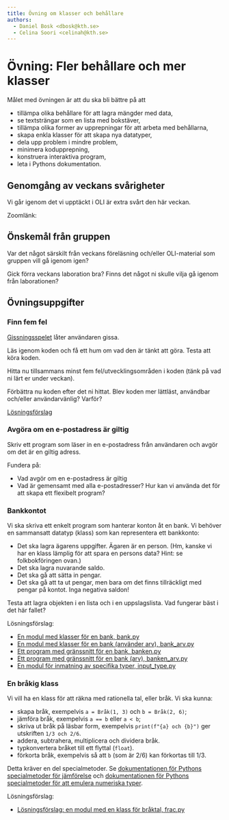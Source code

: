 ```yaml
---
title: Övning om klasser och behållare
authors:
  - Daniel Bosk <dbosk@kth.se>
  - Celina Soori <celinah@kth.se>
---
```

# Övning: Fler behållare och mer klasser

Målet med övningen är att du ska bli bättre på att

  - tillämpa olika behållare för att lagra mängder med data,
  - se textsträngar som en lista med bokstäver,
  - tillämpa olika former av upprepningar för att arbeta med behållarna,
  - skapa enkla klasser för att skapa nya datatyper,
  - dela upp problem i mindre problem,
  - minimera kodupprepning,
  - konstruera interaktiva program,
  - leta i Pythons dokumentation.

## Genomgång av veckans svårigheter

Vi går igenom det vi upptäckt i OLI är extra svårt den här veckan.

Zoomlänk: 

## Önskemål från gruppen

Var det något särskilt från veckans föreläsning och/eller OLI-material som gruppen vill gå igenom igen?

Gick förra veckans laboration bra? Finns det något ni skulle vilja gå igenom från laborationen?

## Övningsuppgifter

### Finn fem fel

[Gissningsspelet](https://github.com/dbosk/intropy/blob/master/modules/containers/tutorial/guess.py) låter användaren gissa.

Läs igenom koden och få ett hum om vad den är tänkt att göra. Testa att köra koden.

Hitta nu tillsammans minst fem fel/utvecklingsområden i koden (tänk på vad ni lärt er under veckan).

Förbättra nu koden efter det ni hittat. Blev koden mer lättläst, användbar och/eller användarvänlig? Varför?

[Lösningsförslag](https://github.com/dbosk/intropy/blob/master/modules/containers/tutorial/guess-good.py)

### Avgöra om en e-postadress är giltig

Skriv ett program som läser in en e-postadress från användaren och avgör om det är en giltig adress.

Fundera på:
- Vad avgör om en e-postadress är giltig
- Vad är gemensamt med alla e-postadresser? Hur kan vi använda det för att skapa ett flexibelt program?

### Bankkontot

Vi ska skriva ett enkelt program som hanterar konton åt en bank. Vi behöver en 
sammansatt datatyp (klass) som kan representera ett bankkonto:

  - Det ska lagra ägarens uppgifter. Ägaren är en person. (Hm, kanske vi har en 
    klass lämplig för att spara en persons data? Hint: se folkbokföringen 
    ovan.)
  - Det ska lagra nuvarande saldo.
  - Det ska gå att sätta in pengar.
  - Det ska gå att ta ut pengar, men bara om det finns tillräckligt med pengar 
    på kontot. Inga negativa saldon!
    
Testa att lagra objekten i en lista och i en uppslagslista. Vad fungerar bäst i det här fallet?

Lösningsförslag:

  - [En modul med klasser för en bank, bank.py][bank.py]
  - [En modul med klasser för en bank (använder arv), bank_arv.py][bank_arv.py]
  - [Ett program med gränssnitt för en bank, banken.py][banken.py]
  - [Ett program med gränssnitt för en bank (arv), banken_arv.py][banken_arv.py]
  - [En modul för inmatning av specifika typer, input_type.py][input_type.py]

[bank.py]: https://github.com/dbosk/intropy/blob/master/modules/classes/tutorial/bank.py
[bank_arv.py]: https://github.com/dbosk/intropy/blob/master/modules/classes/tutorial/bank_arv.py
[banken.py]: https://github.com/dbosk/intropy/blob/master/modules/classes/tutorial/banken.py
[banken_arv.py]: https://github.com/dbosk/intropy/blob/master/modules/classes/tutorial/banken_arv.py
[input_type.py]: https://github.com/dbosk/intropy/blob/master/modules/classes/tutorial/input_type.py

### En bråkig klass

Vi vill ha en klass för att räkna med rationella tal, eller bråk. Vi ska kunna:

  - skapa bråk, exempelvis `a = Bråk(1, 3)` och `b = Bråk(2, 6)`;
  - jämföra bråk, exempelvis `a == b` eller `a < b`;
  - skriva ut bråk på läsbar form, exempelvis `print(f"{a} och {b}")` ger 
    utskriften `1/3 och 2/6`.
  - addera, subtrahera, multiplicera och dividera bråk.
  - typkonvertera bråket till ett flyttal (`float`).
  - förkorta bråk, exempelvis så att `b` (som är 2/6) kan förkortas till 1/3.

Detta kräver en del specialmetoder. Se [dokumentationen för Pythons 
specialmetoder för jämförelse][doc-cmp] och [dokumentationen för Pythons 
specialmetoder för att emulera numeriska typer][doc-numtypemethods].

[doc-cmp]: https://docs.python.org/3/reference/datamodel.html#object.__lt__
[doc-numtypemethods]: https://docs.python.org/3/reference/datamodel.html#emulating-numeric-types

Lösningsförslag:

  - [Lösningsförslag: en modul med en klass för bråktal, frac.py][frac.py]

[frac.py]: https://github.com/dbosk/intropy/blob/master/modules/classes/tutorial/frac.py
